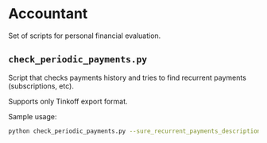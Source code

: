 # Accountant

Set of scripts for personal financial evaluation.


## `check_periodic_payments.py`

Script that checks payments history and tries to find recurrent payments (subscriptions, etc).

Supports only Tinkoff export format.

Sample usage:

```bash
python check_periodic_payments.py --sure_recurrent_payments_descriptions=nuzhnapomosh ~/Downloads/ops.csv
```
